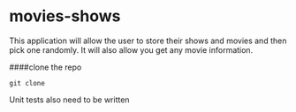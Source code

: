 # movies-shows
This application will allow the user to store their shows and movies
and then pick one randomly. It will also allow you get any movie information.

####clone the repo

``
git clone 
``

Unit tests also need to be written
